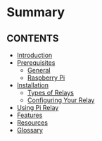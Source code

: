 # Summary

## CONTENTS
- [Introduction](./intro.md)
- [Prerequisites](./prereqs/index.md)
   - [General](./prereqs/general.md)
   - [Raspberry Pi](./prereqs/raspberrypi.md)
- [Installation](./installation/index.md)
    - [Types of Relays](./installation/relay-types.md)
    - [Configuring Your Relay](./installation/installing.md)
- [Using Pi Relay](./usage/index.md)
- [Features](./features/index.md)
- [Resources](./resources/index.md)
- [Glossary](./glossary.md)
<!-- - [Reading messages](./reading-messages.md) -->
<!-- - [Troubleshooting](./troubleshooting.md) -->

